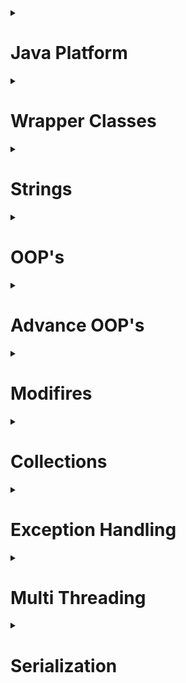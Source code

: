 <details><summary>
	
# Java Platform 
</summary>
<details><summary>
	
## Why is Java so Popular?
</summary>
Java is one of the most popular languages because Java has several contributions to its widespread adoption and continued relevance in the software development industry. So Java has some key factors which make it  a popular programming language.

- **Simple:-** Java is easy to learn and its syntax is quite simple, clean, and easy to understand. Apart from this automatic memory management also play a role in the same
- **Object-Oriented**:- Java is ***object-oriented***, it supports all the OOPS characteristics. This makes Java applications easy to develop and maintain, compared to structured programming languages.
- **Platform Independent:-** Java source code is compiled and converted into bytecode. this bytecode can run on multiple platforms i.e. Write Once and Run Anywhere(WORA), we can compile the java code in one Operating System and execute it on another Operating System. The WORA makes java an Architecture Neutral language. Java also standardized all data types that also contributed to making java a platform-independent language.
</details>
  
<details><summary>
	
## What is Platform Independence?
</summary>
Platform independence, also known as "write once, run anywhere," refers to the ability of a programming language or framework to run on different platforms without requiring extensive modifications. In the context of Java, platform independence is one of the its key features.

Java is one of the most popular platform independent languages. Once we compile a java program and build a jar, we can run the jar (compiledjava program) in any Operating System - where a JVM is installed.Java achieves Platform Independence in a beautiful way. On compiling a java file the output is a class file- which contains an internal java representation called bytecode. 

JVM converts bytecode to executable instructions. The executable instructions are different in different operating systems. So, there aredifferent JVM's for different operating systems. A JVM for windows is different from a JVM for mac.However, both the JVM's understand the bytecode and convert it to the executable code for therespective operating system.
</details>
  
<details><summary>
	
## What is ByteCode?
</summary>
Bytecode is a low-level representation of code that is executed by a virtual machine (VM) rather than directly by the hardware. It serves as an intermediate step between source code and machine code, enabling platform independence and facilitating efficient execution.

If i talk about Java, when you write a Java program, it is first compiled into bytecode. And the Java compiler (javac) translates the human-readable Java source code into a compact and platform-neutral binary format which is called by bytecode. This bytecode is stored in .class files.

Bytecode is designed to be easily interpreted and executed by the Java Virtual Machine (JVM), which is specific to each platform or operating system. Instead of directly executing machine-specific instructions, the JVM reads the bytecode instructions one by one and dynamically translates them into machine code that can be executed by the underlying hardware.
</details>
  
<details><summary>
	
## Compare JDK vs JVM VS JRE.
</summary>
JDK (Java Development Kit), JVM (Java Virtual Machine), and JRE (Java Runtime Environment) are key components of the Java platform. Each serves a specific purpose in the Java development and execution process. Here's a comparison of these three components:
	
![Diagram](img/java_enviroment.png)
	
### JDK (Java Development Kit):
The JDK is a software development kit that includes the necessary tools and libraries for Java development.
It contains the Java compiler (javac) that translates Java source code into bytecode, which can be executed by the JVM.
The JDK also includes other tools, such as the Java debugger (jdb), documentation generator (javadoc), and various utilities for packaging and deploying Java applications.
Developers use the JDK to write, compile, and package Java applications. It provides all the necessary components to develop and build Java software.

### JVM (Java Virtual Machine):
The JVM is an integral part of the Java platform. It is an abstract machine that executes Java bytecode.
The JVM interprets the bytecode instructions and translates them into machine code that can be understood and executed by the underlying hardware.
It provides several services essential for Java execution, including memory management, garbage collection, security, and exception handling.
The JVM is platform-dependent, meaning that there are different implementations of the JVM for different operating systems and hardware architectures.
It ensures platform independence by providing a standardized runtime environment, allowing Java programs to run consistently across different platforms without requiring recompilation.

### JRE (Java Runtime Environment):
The JRE is a subset of the JDK. It includes the necessary components to run Java applications but does not contain the development tools like the compiler and debugger.
The JRE consists of the JVM, Java class libraries, and other runtime dependencies required for executing Java applications.
It provides the runtime environment for running Java applications on end-user machines or servers.
Users who only need to run Java applications, rather than developing them, can install the JRE. It allows them to execute Java programs without the need for the full JDK.
</details>
  
<details><summary>
	
## What is the role of class loader in java ?
</summary>
Java ClassLoader is an abstract class. It belongs to a java.lang package. It loads classes from different resources. Java ClassLoader is used to load the classes at run time. In other words, JVM performs the linking process at runtime. Classes are loaded into the JVM according to need. If a loaded class depends on another class, that class is loaded as well. When we request to load a class, it delegates the class to its parent. In this way, uniqueness is maintained in the runtime environment. It is essential to execute a Java program.
</details>
</details>
<details><summary>
	
# Wrapper Classes 
</summary>
  
<details><summary>
	
## What are wrapper classes?
</summary>
Wrapper classes in Java are a set of classes that encapsulate primitive data types (such as int, float, char, etc.) and provide object-oriented representations for them. They allow primitive types to be used as objects in Java programs by wrapping them within instances of the corresponding wrapper classes.
Here are the wrapper classes for each primitive type:

Boolean: Represents the boolean type.
Byte: Represents the byte type.
Short: Represents the short type.
Integer: Represents the int type.
Long: Represents the long type.
Float: Represents the float type.
Double: Represents the double type.
Character: Represents the char type.
</details>
  
<details><summary>
	
## Why do we need Wrapper Classes in Java?
</summary>
The Java programming language treats primitive types and objects differently. Primitive types are not considered objects and do not have the capabilities of objects, such as methods and additional functionalities. However, there are situations where we may need to treat primitive types as objects, such as when working with collections, generics, or when using methods that require objects as arguments.
Wrapper classes bridge this gap by providing a way to wrap primitive types and use them as objects. 
</details>
  
<details><summary>
	
## What are the different ways of creating Wrapper Class Instances?
</summary>
In Java, there are several ways to create instances of wrapper classes, which allow you to wrap primitive values within objects. Here are the different ways of creating wrapper class instances:

### Using Constructors
Each wrapper class provides constructors that accept the corresponding primitive type or a string representation of the value.
	
	Integer myInteger = new Integer(10);       // Using int value
	Double myDouble = new Double(3.14);        // Using double value
	Character myChar = new Character('A');     // Using char value
	Boolean myBoolean = new Boolean(true);     // Using boolean value

Some wrapper classes also provide constructors that take a string as an argument to parse and initialize the value:

	Integer myInteger = new Integer("100");     // Using string value
	Double myDouble = new Double("3.14");       // Using string value

### Using Static valueOf() Methods
Each wrapper class provides a static valueOf() method that creates an instance of the wrapper class from the specified value. These methods often offer better performance compared to using constructors. 
	
	Integer myInteger = Integer.valueOf(10);         // Using int value
	Double myDouble = Double.valueOf(3.14);          // Using double value
	Character myChar = Character.valueOf('A');       // Using char value
	Boolean myBoolean = Boolean.valueOf(true);       // Using boolean value

The valueOf() methods also accept a string representation of the value:

	Integer myInteger = Integer.valueOf("100");      // Using string value
	Double myDouble = Double.valueOf("3.14");        // Using string value

### Using Autoboxing
Java provides autoboxing, which automatically converts primitive values to their corresponding wrapper class instances and vice versa. This simplifies the process of creating wrapper class instances.

	Integer myInteger = 10;        // Autoboxing int to Integer
	Double myDouble = 3.14;        // Autoboxing double to Double
	Character myChar = 'A';        // Autoboxing char to Character
	Boolean myBoolean = true;      // Autoboxing boolean to Boolean

Autoboxing allows you to assign primitive values directly to wrapper class variables, and the conversion is handled implicitly by the compiler.

### Using Static Constants
Some wrapper classes provide static constants for commonly used values, such as Integer.MAX_VALUE, Double.NaN, or Character.MAX_VALUE. These constants can be directly used to create wrapper class instances.

	Integer myInteger = Integer.MAX_VALUE;
	Double myDouble = Double.NaN;
	Character myChar = Character.MAX_VALUE;

This method is primarily useful when you need to use specific predefined values.

It's important to note that wrapper classes are immutable, meaning their values cannot be changed once created. If you need to perform arithmetic or other operations on the wrapped values, you'll need to create new wrapper instances with the updated values.

In general, using constructors or the valueOf() method are the most common ways to create wrapper class instances, while autoboxing provides a convenient shorthand syntax. The choice depends on your specific requirements and coding style.
</details>
  
<details><summary>
	
## What is Auto Boxing?
</summary>
### Autoboxing
The automatic conversion of primitive types to the object of their corresponding wrapper classes is known as autoboxing. For example – conversion of int to Integer, long to Long, double to Double, etc. 

	int num = 10;
	Integer myInteger = num;  // Autoboxing int to Integer

### Unboxing
It is just the reverse process of autoboxing. Automatically converting an object of a wrapper class to its corresponding primitive type is known as unboxing. For example – conversion of Integer to int, Long to long, Double to double, etc. 
	
	Integer myInteger = 20;
	int num = myInteger;  // Unboxing Integer to int
</details>
  
<details><summary>
	
## What are the advantages of Auto Boxing?
</summary>
Auto Boxing helps in saving memory by reusing already created Wrapper objects. 
Auto Boxing uses the static valueOf methods. However wrapper classes created 
using new are not reused.

Two wrapper objects created using new are not same object.
	
	Integer nineA = new Integer(9);
	Integer nineB = new Integer(9);
	System.out.println(nineA == nineB);//false
	System.out.println(nineA.equals(nineB));//true

Two wrapper objects created using boxing are same object.
		
	Integer nineC = 9;
	Integer nineD = 9;
	System.out.println(nineC == nineD);//true
	System.out.println(nineC.equals(nineD));//true
</details>
  
<details><summary>
	
## What is Casting?
</summary>
Casting is a method or process that converts a data type into another data type in both ways manually and automatically. The automatic conversion is done by the compiler and manual conversion performed by the programmer.
Convert a value from one data type to another data type is known as type casting.

Types of Type Casting
There are two types of type casting:

Widening Type Casting (Implicit Casting)
Narrowing Type Casting (Explicit Casting)
</details>
  
<details><summary>
	
## What is Implicit Casting?
</summary>
Converting a lower data type into a higher one is called widening type casting. It is also known as implicit conversion or down casting. It is done by compiler or automatically. It is safe because there is no chance to lose data.
Both data types must be compatible with each other.
The target type must be larger than the source type.

byte -> short -> char -> int -> long -> float -> double  
	
	int value = 100;
	long number = value; //Implicit Casting
	float f = 100; //Implicit Casting
</details>
  
<details><summary>
	
## What is Explicit Casting?
</summary>
Converting a higher data type into a lower one is called narrowing type casting. It is also known as explicit conversion or up casting. It is done manually by the programmer. If we do not perform casting then the compiler reports a compile-time error.

double -> float -> long -> int -> char -> short -> byte  
Storing larger values into smaller variable types;
	
	long number1 = 25678;
	int number2 = (int)number1;//Explicit Casting
	//int x = 35.35;//COMPILER ERROR
	int x = (int)35.35;//Explicit Casting

Explicit casting would cause truncation of value if the value stored is greater 
than the size of the variable.
	
	int bigValue = 280;
	byte small = (byte) bigValue;
	System.out.println(small);//output 24. Only 8 bits remain.
</details>
</details>
<details><summary>
	
# Strings
</summary>
  
<details><summary>
	
## Are all String’s immutable?
</summary>
A String is an unavoidable type of variable while writing any application program. String references are used to store various attributes like username, password, etc. In Java, String objects are immutable. Immutable simply means unmodifiable or unchangeable.

Once String object is created its data or state can't be changed but a new String object is created.
As Java uses the concept of String literal. Suppose there are 5 reference variables, all refer to one object "Sachin". If one reference variable changes the value of the object, it will be affected by all the reference variables. That is why String objects are immutable in Java.
</details>
	
<details><summary>
	
## Where are string values stored in memory?
</summary>
String is a class and strings in java treated as an object, hence the object of String class will be stored in Heap area. But depends on how we are create them. So we have two method for creating String value.

Approach 1
In the below example we are directly referencing a String literal.
	
	String str1 = "value";
This value will be stored in a "String constant pool" – which is inside the 
Heap memory. If compiler finds a String literal, JVM checks the if String constant pool if exists in the pool. it is reused.

Approach 2
However, if new operator is used to create string object, the new object is created on the heap. There will not be any case to reuse of values.

	//String Object - created on the heap
	String str2 = new String("value");
</details>
  
<details><summary>
	
## Why should you be careful about String Concatenation(+) operator in Loops?
</summary>
Using the string concatenation operator (+) inside loops can be inefficient and lead to performance issues. It is important to be careful when concatenating strings within loops because of the following reasons:

### String immutability
In Java, String objects are immutable, meaning their values cannot be changed once they are created. When you use the + operator to concatenate strings, a new String object is created for each concatenation operation. This can lead to unnecessary memory allocation and object creation inside the loop.

### String memory overhead
Each time a new String object is created through concatenation, the previous String objects are discarded, resulting in additional memory usage. In a loop with a large number of iterations, this can cause unnecessary memory overhead and impact performance.

### Time complexity
The time complexity of string concatenation using the + operator inside a loop is quadratic, meaning it grows exponentially with the number of iterations. For each concatenation operation, the entire concatenated string is copied into a new object, resulting in increasing time complexity. This can lead to significant performance degradation for large loops.

	String s3 = "Value1";
	String s2 = "Value2";

	for (int i = 0; i < 100000; ++i) {
		s3 = s3 + s2;
	}
How many objects are created in memory? More than 100000 Strings are created. 
This will have a huge performance impact.
</details>
  
<details><summary>
	
## How do you solve above problem?
</summary>
To solve the performance problem associated with string concatenation using the + operator inside loops, we can use the StringBuilder class. StringBuilder provides a mutable buffer for efficiently constructing strings by appending individual values. 
	
	StringBuffer s3 = new StringBuffer("Value1");
	String s2 = "Value2";

	for (int i = 0; i < 100000; ++i) {
		s3.append(s2);
	}
</details>
  
<details><summary>
	
## What are differences between String and StringBuffer?
</summary>
String objects are immutable, while StringBuffer objects are mutable.
String concatenation involves creating new String objects, while StringBuffer allows in-place modifications.
String is not thread-safe, while StringBuffer is synchronized and thread-safe.
StringBuffer is more memory-efficient for frequent modifications, while String objects may result in additional memory usage.
Use String when immutability is desired, and StringBuffer when frequent modifications are needed.
</details>
  
<details><summary>
	
## What are differences between StringBuilder and StringBuffer?
</summary>
StringBuilder is not thread-safe, while StringBuffer is thread-safe.
StringBuilder provides better performance due to the absence of synchronization.
Use StringBuilder in single-threaded scenarios or when manual synchronization is applied.
Use StringBuffer in multi-threaded scenarios where thread safety is required.
</details>
  
<details><summary>
	
## Can you give examples of different utility methods in String class?
</summary>
Certainly! The String class in Java provides a wide range of utility methods to perform various operations on strings. Here are some examples of commonly used utility methods in the String class:

	1. Length:
	int length(): Returns the length of the string.

	2.Concatenation:
	String concat(String str): Concatenates the specified string to the end of the current string.
	static String join(CharSequence delimiter, CharSequence... elements): Joins multiple strings using the specified delimiter.

	3. Substring:
	String substring(int beginIndex); //Returns a new string that is a substring of the current string, starting from the specified index.
	String substring(int beginIndex, int endIndex); //Returns a new string that is a substring of the current string, starting from the specified begin index and ending at the specified end index (exclusive).

	4. Case conversion:
	String toLowerCase(): //Converts the string to lowercase.
	String toUpperCase(): //Converts the string to uppercase.

	5. Character extraction:
	char charAt(int index): //Returns the character at the specified index in the string.
	int codePointAt(int index): //Returns the Unicode code point value of the character at the specified index.

	6. Comparison:
	boolean equals(Object obj): //Checks if the current string is equal to the specified object.
	boolean equalsIgnoreCase(String anotherString): //Checks if the current string is equal to the specified string, ignoring case.
</details>
 </details>
<details><summary>
	
# OOP's
</summary>
	
<details><summary>

## What is a Class?
</summary>
In object-oriented programming, a class is a blueprint or template that defines the structure and behavior of objects. It serves as a blueprint for creating instances, also known as objects, which are individual occurrences based on the class.

A class encapsulates data, known as attributes or fields, and defines the operations, known as methods or functions, that can be performed on that data. It provides a way to organize related data and behavior into a cohesive unit.
</details>
  
<details><summary>

## What is an Object?
</summary>
In object-oriented programming, an object is an instance of a class. It represents a specific occurrence or entity based on the structure and behavior defined by its class. An object combines data, known as attributes or properties, with the methods or functions that operate on that data.
</details>
  
<details><summary>

## What is state of an Object?
</summary>
The state of an object refers to the set of values stored in its attributes or instance variables at a given point in time. It represents the current snapshot of the object's data. The state of an object can change over time as its attributes are modified.
</details>
  
<details><summary>

## What is behavior of an Object?
</summary>
The behavior of an object refers to the actions or operations that an object can perform. It represents the functionality or capabilities associated with an object based on its class definition. The behavior is defined by the methods or functions defined within the class.
</details>
  
<details><summary>

## What is the super class of every class in Java?
</summary>
In Java, the superclass of every class is the Object class. The Object class is at the top of the class hierarchy and serves as the root class for all other classes in Java.

The Object class is defined in the java.lang package and provides a set of common methods and behaviors that are inherited by all classes. These methods include toString(), equals(), hashCode(), getClass(), and more.

Since every class in Java implicitly or explicitly extends the Object class, all objects in Java inherit the methods and behavior defined in Object. This allows for certain fundamental operations and provides a common interface for all objects in Java.

It's important to note that even if a class doesn't explicitly extend any other class, it still inherits from Object by default. This inheritance relationship establishes a foundation for the object-oriented features and functionality in Java.
	
	Let’s look at a simple example:

	String str = "Testing";
	System.out.println(str.toString());
	System.out.println(str.hashCode());
	System.out.println(str.clone());

	if(str instanceof Object){
		System.out.println("I extend Object");//Will be printed
	}

In the above example, toString, hashCode and clone methods for String class are 
inherited from Object class and overridden.
</details>
  
<details><summary>

## Explain about toString method ?
</summary>
The toString() method is a method defined in the Object class in Java. It is inherited by all classes in Java, as every class is a subclass of Object. The toString() method is used to obtain a string representation of an object.

By default, the toString() method in the Object class returns a string that consists of the class name, followed by an "at" symbol (@), and the hash code of the object in hexadecimal format. For example, ClassName@6e1408c6.

However, it is common practice to override the toString() method in custom classes to provide a more meaningful and human-readable representation of the object's state. By overriding the toString() method, you can define the format and content of the string representation according to your requirements.
	
	class Animal {
		public Animal(String name, String type) {
			this.name = name;
			this.type = type;
		}
		String name;
		String type;
		public String toString() {
			return "Animal [name=" + name + ", type=" + type + "]";
		}
	}
	Run this piece of code:
	Animal animal = new Animal("Tommy","Dog");
	System.out.println(animal);//Animal [name=Tommy, type=Dog]
</details>
  
<details><summary>

## What is the super class of every class in Java?
</summary>
In Java, the superclass of every class is the Object class. The Object class is at the top of the class hierarchy and serves as the root class for all other classes in Java.

The Object class is defined in the java.lang package and provides a set of common methods 
</details>
  
<details><summary>

## What is the use of equals method in Java ?
</summary>
The equals() method in Java is used to compare the equality of two objects. It is defined in the Object class and can be overridden by subclasses to provide custom comparison logic.

The primary purpose of the equals() method is to determine if two objects have the same logical equivalence, rather than just checking if they are the same object in terms of memory reference (which is done by using the == operator). By default, the equals() method in the Object class performs the same reference comparison as the == operator, but it can be overridden to provide a more meaningful comparison based on the content or attributes of the objects.

	class Client {
		private int id;
		public Client(int id) {
				this.id = id;
		}
		@Override
		public boolean equals(Object obj) {
			Client other = (Client) obj;
			if (id != other.id)
				return false;
			return true;
		}
	}

Consider running the code below:
	
	Client client1 = new Client(25);
	Client client2 = new Client(25);
	Client client3 = client1;

	//both id's are 25
	System.out.println(client1.equals(client2));//true

	//both id's are 25
	System.out.println(client1.equals(client3));//true

Above code compares the values (id's) of the objects.
</details>
  
<details><summary>

## What are the important things to consider when implementing equals method?
</summary>
When implementing the equals() method in Java, there are several important considerations to keep in mind to ensure correctness and consistency. Here are the key points to consider:

1. Reflexivity: Object should be equal to itself.
2. Symmetry: If a.equals(b) is true, then b.equals(a) should also be true.
3. Transitivity: If a.equals(b) and b.equals(c) are true, then a.equals(c) should also be true.
4. Consistency: Multiple invocations of equals() should return the same result if object state hasn't changed.
5. Handling null: equals() should handle null references properly and return false.
6. Type checking: Properly check and handle different object types to avoid ClassCastException.
7. Override hashCode(): If equals() is overridden, hashCode() should be overridden to maintain consistency.
8. Comparable attributes: If implementing Comparable, attributes used in equals() should match those used in compareTo().
Considering these points ensures correct and reliable behavior when comparing objects for equality.
</details>
  
<details><summary>

## What is the hashCode method used for in Java?
</summary>
The hashCode() method in Java is used to generate a unique integer value, known as the hash code, for an object. It is defined in the Object class and can be overridden by subclasses to provide a custom hash code implementation.

The primary purpose of the hashCode() method is to support efficient storage and retrieval of objects in hash-based data structures such as HashMap, HashSet, and Hashtable. These data structures use hash codes to determine the storage location (bucket) for objects, which allows for fast retrieval and efficient search operations.

	@Override
	public int hashCode() {
		final int prime = 31;
		int result = 1;
		result = prime * result + id;
		return result;
	}
</details>
  
<details><summary>

## Explain inheritance with Examples?
</summary>
Inheritance in Java is a mechanism in which one object acquires all the properties and behaviors of a parent object. It is an important part of OOPs (Object Oriented programming system).

The idea behind inheritance in Java is that you can create new classes that are built upon existing classes. When you inherit from an existing class, you can reuse methods and fields of the parent class. Moreover, you can add new methods and fields in your current class also.

Inheritance represents the IS-A relationship which is also known as a parent-child relationship.

	public class Actor {
		public void act(){
			System.out.println("Act");
		};
	}

We can extend this class by using the keyword extends. Hero class extends Actor.

	//IS-A relationship. Hero is-a Actor
	public class Hero extends Actor {
		public void fight(){
			System.out.println("fight");
		};
	}

We can now create an instance of Hero class. Since Hero extends Animal, the 
methods defined in Animal are also available through an instance of Hero class. 
In the example below, we invoke the act method on hero object.

	Hero hero = new Hero();
	//act method inherited from Actor
	hero.act();//Act
	hero.fight();//fight

Let’s look at another class extending Actor class - Comedian.

	//IS-A relationship. Comedian is-a Actor
	public class Comedian extends Actor {
		public void performComedy(){
			System.out.println("Comedy");
		};
	}

We can now reuse Actor methods from an instance of Comedian class as well.

	Comedian comedian = new Comedian();
	//act method inherited from Actor
	comedian.act();//Act
	comedian.performComedy();//Comedy
</details>
  
<details><summary>

## What is Method Overloading?
</summary>
If a class has multiple methods having same name but different in parameters, it is known as Method Overloading.

If we have to perform only one operation, having same name of the methods increases the readability of the program.

Suppose you have to perform addition of the given numbers but there can be any number of arguments, if you write the method such as a(int,int) for two parameters, and b(int,int,int) for three parameters then it may be difficult for you as well as other programmers to understand the behavior of the method because its name differs.

So, we perform method overloading to figure out the program quickly.

Example 1
doIt method is overloaded in the below example:

	class Foo{
		public void doIt(int number){

		}
		public void doIt(String string){

		}
	}

Example 2
Overloading can also be done from a sub class.

	class Bar extends Foo{
		public void doIt(float number){

		}
	}
</details>
  
<details><summary>

## What is Method Overriding?
</summary>
If subclass (child class) has the same method as declared in the parent class, it is known as method overriding in Java.

In other words, If a subclass provides the specific implementation of the method that has been declared by one of its parent class, it is known as method overriding.

Usage of Java Method Overriding
1. Method overriding is used to provide the specific implementation of a method which is already provided by its superclass.
2. Method overriding is used for runtime polymorphism
Rules for Java Method Overriding
1. The method must have the same name as in the parent class
2. The method must have the same parameter as in the parent class.
3. There must be an IS-A relationship (inheritance).

Let’s define an Animal class with a method shout.

	public class Animal {
		public String bark() {
			return "Don't Know!";
		}
	}

Let’s create a sub class of Animal – Cat - overriding the existing shout method 
in Animal.

	class Cat extends Animal {
		public String bark() {
			return "Meow Meow";
		}
	}

bark method in Cat class is overriding the bark method in Animal class.
</details>
  
<details><summary>

## Can super class reference variable can hold an object of sub class?
</summary>
Yes, the super class reference variable can hold the sub class object actually, it is widening in case of objects (Conversion of lower datatype to a higher datatype).

But, using this reference you can access the members of super class only, if you try to access the sub class members a compile time error will be generated.

	class Vehicle {
	    public void drive() {
		System.out.println("Driving a vehicle.");
	    }
	}

	class Car extends Vehicle {
	    public void drive() {
		System.out.println("Driving a car.");
	    }

	    public void accelerate() {
		System.out.println("Accelerating the car.");
	    }
	}

        Vehicle vehicle1 = new Vehicle();
        Vehicle vehicle2 = new Car();
        Car car = new Car();

        vehicle1.drive();  // Output: Driving a vehicle.
        vehicle2.drive();  // Output: Driving a car.
        car.drive();       // Output: Driving a car.

        // vehicle2.accelerate();  // Error: The reference type is Vehicle which doesn't have the accelerate() method.
        ((Car) vehicle2).accelerate();  // Casting vehicle2 to Car type to access the accelerate() method.
        car.accelerate();               // Output: Accelerating the car.
</details>
  
<details><summary>

## Is Multiple Inheritance allowed in Java?
</summary>
No, multiple inheritance is not allowed for classes in Java. Java supports single inheritance, where a class can inherit from only one superclass. However, multiple inheritance is supported through interfaces, allowing a class to implement multiple interfaces and inherit their abstract method contracts.

	class Dog extends Animal, Pet { //COMPILER ERROR
	}

	However, we can create an Inheritance Chain
	class Pet extends Animal {
	}

	class Dog extends Pet {
	}

</details>
  
<details><summary>

## What is an Interface?
</summary>
An interface in Java is a blueprint of a class. It has static constants and abstract methods.

The interface in Java is a mechanism to achieve abstraction. There can be only abstract methods in the Java interface, not method body. It is used to achieve abstraction and multiple inheritance in Java.

In other words, you can say that interfaces can have abstract methods and variables. It cannot have a method body.

Java Interface also represents the IS-A relationship.
</details>
  
<details><summary>

## How do you define an Interface?
</summary>
An interface is declared by using the interface keyword. It provides total abstraction; means all the methods in an interface are declared with the empty body, and all the fields are public, static and final by default. A class that implements an interface must implement all the methods declared in the interface.

	interface InterfaceName {
	    // Constant declarations (optional)
	    // Method signatures (abstract methods)
	    // Default methods (optional)
	    // Static methods (optional)
	}
</details>
  
<details><summary>

## How do you implement an interface?
</summary>
To implement an interface in Java:

1. Create a class that will implement the interface.
2. Use the implements keyword followed by the name of the interface(s) you want to implement.
3. Implement all the methods declared in the interface by providing their implementations in the class.
4. Use the @Override annotation to indicate that the methods are overriding the ones in the interface.
5. Instantiate the class and use its implemented methods.


		interface Printable {
			void print();
		}

		class Printer implements Printable {
		    @Override
		    public void print() {
			System.out.println("Printing document...");
		    }
		}

        Printer printer = new Printer();
        printer.print();  // Output: Printing document...
</details>
  
<details><summary>
	
## Can you explain a few tricky things about interfaces?
</summary>
Variables in an interface are always public, static, final. Variables in an 
interface cannot be declared private.

	interface ExampleInterface1 {
		//By default - public static final. No other modifier allowed
		//value1,value2,value3,value4 all are - public static final
		int value1 = 10;
		public int value2 = 15;
		public static int value3 = 20;
		public static final int value4 = 25;
		//private int value5 = 10;//COMPILER ERROR
	}

Interface methods are by default public and abstract. Before Java 8, A concrete 
method (fully defined method) cannot be created in an interface. Consider the 
example below:

	interface ExampleInterface1 {
		//By default - public abstract. No other modifier allowed
		void method1();//method1 is public and abstract
		//private void method6();//COMPILER ERROR!

		//This method, uncommented, would have given COMPILER ERROR!

		//in Java 7. Allowed from Java 8.
		default void method5() {
				System.out .println("Method5");
		}
	}
</details>
  
<details><summary>
	
## Can you extend an interface?
</summary>
No, we cannot directly extend an interface with another interface in Java using the extends keyword. Interfaces do not support inheritance through the extends keyword. Instead, interfaces can only be implemented by classes or extended indirectly through other interfaces. This means that a class can implement multiple interfaces, effectively inheriting and providing behavior from each interface.

</details>
  
<details><summary>
	
## Can a class extend multiple interfaces?
</summary>
Yes, in Java, a class can implement multiple interfaces. This allows the class to inherit and provide behavior from multiple sources. To implement multiple interfaces, the class declaration uses the implements keyword followed by the names of the interfaces, separated by commas.

	interface ExampleInterface2 {
		void method2();
	}

	class SampleImpl implements ExampleInterface1,ExampleInterface2{
		/* A class should implement all the methods in an interface.
		If either of method1 or method2 is commented, it would
		result in compilation error.
		*/
		public void method2() {
				System.out.println("Sample Implementation for Method2");
		}
		public void method1() {
				System.out.println("Sample Implementation for Method1");
		}
	}

</details>
  
<details><summary>
	
## What is an Abstract Class?
</summary>
An abstract class in Java is a class that cannot be directly instantiated and serves as a blueprint for other classes. It is declared using the abstract keyword and may contain both abstract and non-abstract methods. Abstract methods are declared without an implementation and must be overridden by subclasses. Abstract classes are meant to be extended by other classes using the extends keyword. They can have constructors and provide common behavior for subclasses. The purpose of an abstract class is to define common characteristics and behaviors that subclasses can inherit and implement.

	abstract class Bike{  
		abstract void run();  
	}  
	
	class Honda4 extends Bike{  
		void run(){
			System.out.println("running safely");
		}  
		public static void main(String args[]){  
			 Bike obj = new Honda4();  
			 obj.run();  
		}  
	}  
</details>
  
<details><summary>
	
## When do you use an Abstract Class?
</summary>
An abstract class in Java is used when you want to define a common template or blueprint for a group of related classes. It is typically used in the following situations:

To provide a common set of methods or behavior that multiple subclasses can inherit.
When you have certain methods that need to be implemented by subclasses but have no meaningful implementation in the abstract class itself (abstract methods).
To establish a contract or interface that subclasses must adhere to.
When you want to provide default implementations for some methods while allowing subclasses to override them if needed.
When you want to create a base class that cannot be instantiated on its own but can be extended by subclasses.
The main purpose of an abstract class is to provide a structure and guidelines for subclasses, ensuring consistency and allowing for polymorphic behavior. It promotes code reuse, maintainability, and extensibility in object-oriented programming.

</details>
  
<details><summary>
	
## How do you define an abstract method?
</summary>
A method declared using the abstract keyword within an abstract class and does not have a definition (implementation) is called an abstract method.

When we need just the method declaration in a super class, it can be achieved by declaring the methods as abstracts.

Abstract method is also called subclass responsibility as it doesn't have the implementation in the super class. Therefore a subclass must override it to provide the method definition.

	abstract class Animal {
	    abstract void makeSound(); // Abstract method declaration
	}

	class Dog extends Animal {
	    @Override
	    void makeSound() {
		System.out.println("Bark!"); // Implementation of the abstract method
	    }
	}
</details>
  
<details><summary>
	
## Compare Abstract Class vs Interface?
</summary>

Abstract class	Interface
1) Abstract class can have abstract and non-abstract methods.	Interface can have only abstract methods. Since Java 8, it can have default and static methods also.
2) Abstract class doesn't support multiple inheritance.	Interface supports multiple inheritance.
3) Abstract class can have final, non-final, static and non-static variables.	Interface has only static and final variables.
4) Abstract class can provide the implementation of interface.	Interface can't provide the implementation of abstract class.
5) The abstract keyword is used to declare abstract class.	The interface keyword is used to declare interface.
6) An abstract class can extend another Java class and implement multiple Java interfaces.	An interface can extend another Java interface only.
7) An abstract class can be extended using keyword "extends".	An interface can be implemented using keyword "implements".
8) A Java abstract class can have class members like private, protected, etc.	Members of a Java interface are public by default.

	Example:
	
		public abstract class Shape{
			public abstract void draw();
		}
	Example:
	
		public interface Drawable{
			void draw();
		}
</details>
  
<details><summary>
	
## What is a Constructor?
</summary>
In Java, a constructor is a block of codes similar to the method. It is called when an instance of the class is created. At the time of calling constructor, memory for the object is allocated in the memory.

It is a special type of method which is used to initialize the object.

Every time an object is created using the new() keyword, at least one constructor is called.

It calls a default constructor if there is no constructor available in the class. In such case, Java compiler provides a default constructor by default.

There are two types of constructors in Java: no-arg constructor, and parameterized constructor.

Note: It is called constructor because it constructs the values at the time of object creation. It is not necessary to write a constructor for a class. It is because java compiler creates a default constructor if your class doesn't have any.

	class Animal {
		String name;
		// This is called a one argument constructor.
		public Animal(String name) {
			this.name = name;
		}
		public static void main(String[] args) {
		// Since we provided a constructor, compiler does not
		// provide a default constructor.
		// Animal animal = new Animal();//COMPILER ERROR!
		// The only way we can create Animal1 object is by using
			Animal animal = new Animal("Tommy");
		}
	}
</details>
  
<details><summary>
	
## What is a Default Constructor?
</summary>	
Default Constructor is the constructor that is provided by the compiler. It has no arguments. In the
example below, there are no Constructors defined in the Animal class. Compiler provides us with a
default constructor, which helps us create an instance of animal class.

	public class Animal {
		String name;
		public static void main(String[] args) {
		// Compiler provides this class with a default no-argument constructor.
		// This allows us to create an instance of Animal class.
		Animal animal = new Animal();
		}
	}
</details>
  
<details><summary>
	
## Will this code compile?
</summary>	
	class Animal {
		String name;
		public Animal() {
			this.name = "Default Name";
		}
	// This is called a one argument constructor.
		public Animal(String name) {
			this.name = name;
		}
		public static void main(String[] args) {
			Animal animal = new Animal();
		}
	}
Answer is no. Since we provided a constructor, compiler does not provide a default constructor
</details>
  
<details><summary>
	
## How do you call a Super Class Constructor from a Constructor?
</summary>	
A constructor can call the constructor of a super class using the super() method call. Only constraint is
that it should be the first statement i
Both example constructors below can replaces the no argument "public Animal() " constructor in Example


	public Animal() {
		super();
		this.name = "Default Name";
	}
</details>
  
<details><summary>
	
## Will this code Compile?
</summary>
	public Animal() {
		this.name = "Default Name";
		super();
	}
Answer is NO. super should be always called on the first line of the constructor.

## What is the use of this()?
There can be a lot of usage of Java this keyword. In Java, this is a reference variable that refers to the current object.

Another constructor in the same class can be invoked from a constructor, using this({parameters})
method call.

	public Animal() {
		this("Default Name");
	}
	public Animal(String name) {
		this.name = name;
	}
</details>
  
<details><summary>
	
## Can a constructor be called directly from a method?
</summary>
No, you cannot call a constructor from a method. The only place from which you can invoke constructors using “this()” or, “super()” is the first line of another constructor. If you try to invoke constructors explicitly elsewhere, a compile time error will be generated.

	class Animal {
		String name;
			public Animal() {
		}
		public method() {
			Animal();// Compiler error
		}
	}

</details>
  
<details><summary>

## Is a super class constructor called even when there is no explicit call from a sub class constructor?
</summary>
If a super class constructor is not explicitly called from a sub class constructor, super class (no argument)
constructor is automatically invoked (as first line) from a sub class constructor.
Consider the example below:

	class Animal {
		public Animal() {
			System.out.println("Animal Constructor");
		}
	}
	
	class Dog extends Animal {
		public Dog() {
			System.out.println("Dog Constructor");
		}
	}
	
	class Labrador extends Dog {
		public Labrador() {
			System.out.println("Labrador Constructor");
		}
	}
	
	public class ConstructorExamples {
		public static void main(String[] args) {
			Labrador labrador = new Labrador();
		}
	}
	Program Output
	Animal Constructor
	Dog Constructor
	Labrador Constructor

</details>
	</details>
	
<details><summary>
	
# Advance OOP's
</summary>
  
<details><summary>
	
## What is Polymorphism?
</summary>
Polymorphism in Java is the ability of an object to take on many forms. It allows a reference variable of a superclass to represent objects of its subclasses. In other words, it enables objects of different classes to be treated as objects of a common superclass during runtime.

There are two types of polymorphism in Java:

### Compile-time Polymorphism (Method Overloading):

Method overloading allows multiple methods in the same class with the same name but different parameter lists.
The appropriate method is chosen at compile time based on the arguments passed to the method.
###Runtime Polymorphism (Method Overriding):

Method overriding occurs when a subclass provides its own implementation of a method that is already defined in its superclass.
The method to be executed is determined at runtime based on the actual object being referred to by the reference variable.
Polymorphism is achieved through inheritance, where subclasses inherit the properties and behaviors of their superclass. It allows for code reuse, flexibility, and the ability to write generic code that can operate on objects of different types.

    class Animal {
      public void makeSound() {
          System.out.println("Animal makes a sound");
      }
    }

    class Dog extends Animal {
      @Override
      public void makeSound() {
          System.out.println("Dog barks");
      }
    }

    class Cat extends Animal {
        @Override
        public void makeSound() {
            System.out.println("Cat meows");
        }
    }

    public class Main {
        public static void main(String[] args) {
            Animal animal1 = new Dog(); // Dog object assigned to Animal reference
            Animal animal2 = new Cat(); // Cat object assigned to Animal reference

            animal1.makeSound(); // Output: Dog barks
            animal2.makeSound(); // Output: Cat meows
        }
    }
</details>
<details><summary>
	
## What is the use of instanceof Operator in Java?
</summary>
The instanceof operator in Java is used to test if an object is an instance of a particular class or implements a specific interface. It allows you to check the type of an object at runtime.

The instanceof operator has the following syntax:

    object instanceof Class

Here, object is the reference variable whose type is being checked, and Class is the class or interface that is being tested against. The operator returns a boolean value: true if the object is an instance of the specified class or implements the specified interface, and false otherwise.

The instanceof operator is commonly used in scenarios such as:

Type checking: You can use instanceof to determine the actual type of an object before performing certain operations or casting it to a specific type. This helps avoid potential type casting errors at runtime.

Polymorphism and inheritance: instanceof can be used to determine if an object is an instance of a specific subclass or superclass. This allows you to apply different behaviors or logic based on the actual type of the object.

Here's an example that demonstrates the use of the instanceof operator:

    class Animal { }
    class Dog extends Animal { }
    class Cat extends Animal { }

    public class Main {
        public static void main(String[] args) {
            Animal animal1 = new Dog();
            Animal animal2 = new Cat();
            Animal animal3 = new Animal();

            System.out.println(animal1 instanceof Dog);  // Output: true
            System.out.println(animal2 instanceof Cat);  // Output: true
            System.out.println(animal3 instanceof Animal);  // Output: true
            System.out.println(animal1 instanceof Animal);  // Output: true
            System.out.println(animal2 instanceof Dog);  // Output: false
        }
    }

</details>
<details><summary>
	
## What is Coupling?
</summary>
Coupling in Java refers to the degree of dependency or interconnectedness between classes or components within a software system. It measures how closely one class or component relies on or interacts with another.

In general, low coupling is desirable as it promotes better software design, modularity, and maintainability. High coupling, on the other hand, can lead to code that is difficult to understand, modify, and reuse.

- **Tight coupling** - When an object creates the object to be used, then it is a tight coupling situation. As the main object creates the object itself, this object can not be changed from outside world easily marked it as tightly coupled objects.

        
        public class Tester {
            public static void main(String args[]) {
                A a = new A();

                  //a.display() will print A and B
                  //this implementation can not be changed dynamically
                  //being tight coupling
                  a.display();
            }
        }

        class A {
           B b;
           public A() {
              //b is tightly coupled to A
              b = new B();
           }

           public void display() {
              System.out.println("A");
              b.display();
           }
        }

        class B {    
           public B(){}
           public void display() {
              System.out.println("B");
           }
        }


- **Loose coupling** - When an object gets the object to be used from the outside, then it is a loose coupling situation. As the main object is merely using the object, this object can be changed from the outside world easily marked it as loosely coupled objects.

        public class Tester {
           public static void main(String args[]) throws IOException {
              Show b = new B();
              Show c = new C();

              A a = new A(b);          
              //a.display() will print A and B    
              a.display();

              A a1 = new A(c);
              //a.display() will print A and C    
              a1.display();
           }
        }

        interface Show {
           public void display();
        }

        class A {
           Show s;
           public A(Show s) {
              //s is loosely coupled to A
              this.s = s;
           }

           public void display() {
              System.out.println("A");
              s.display();
           }
        }

        class B implements Show {    
           public B(){}
           public void display() {
              System.out.println("B");
           }
        }

        class C implements Show {    
           public C(){}
           public void display() {
              System.out.println("C");
           }
        }

Reducing coupling is typically achieved through good software design practices, such as following the principles of encapsulation, abstraction, and dependency inversion. Using design patterns, interfaces, and dependency injection can also help to decouple components and promote modular and reusable code.

By minimizing coupling, you can improve code maintainability, reusability, testability, and overall software quality. It allows for easier understanding and modification of individual components without affecting the entire system.
</details>
<details><summary>
	
## What is Cohesion?
</summary>
Cohesion in Java is the principle of Object-Oriented programming. Cohesion is closely related to ensuring that the purpose for which a class is getting created in Java is well-focused and single. In other words, the more closely related stuff is grouped in a class, the higher will be the cohesiveness.

**Example Problem** - Example class below is downloading from internet, parsing data and storing data 
to database. Theresponsibilities of this class are not really related. This is 
not cohesive class.

    class DownloadAndStore{
            void downloadFromInternet(){
            }

            void parseData(){
            }

            void storeIntoDatabase(){
            }

            void doEverything(){
                    downloadFromInternet();
                    parseData();
                    storeIntoDatabase();
            }
    }

**Solution** - This is a better way of approaching the problem. Different classes have their 
own responsibilities.

    class InternetDownloader {
            public void downloadFromInternet() {
            }
    }

    class DataParser {
            public void parseData() {
            }
    }

    class DatabaseStorer {
            public void storeIntoDatabase() {
            }
    }

    class DownloadAndStore {
            void doEverything() {
                    new InternetDownloader().downloadFromInternet();
                    new DataParser().parseData();
                    new DatabaseStorer().storeIntoDatabase();
            }
    }
</details>
<details><summary>
	
## What is Encapsulation?
</summary>
Encapsulation in Java is a process of wrapping code and data together into a single unit, for example, a capsule which is mixed of several medicines.

We can create a fully encapsulated class in Java by making all the data members of the class private. Now we can use setter and getter methods to set and get the data in it.

The Java Bean class is the example of a fully encapsulated class.

### Advantage of Encapsulation in Java
- By providing only a setter or getter method, you can make the class read-only or write-only. In other words, you can skip the getter or setter methods.

- It provides you the control over the data. Suppose you want to set the value of id which should be greater than 100 only, you can write the logic inside the setter method. You can write the logic not to store the negative numbers in the setter methods.

- It is a way to achieve data hiding in Java because other class will not be able to access the data through the private data members.

- The encapsulate class is easy to test. So, it is better for unit testing.

- The standard IDE's are providing the facility to generate the getters and setters. So, it is easy and fast to create an encapsulated class in Java.

        Approach 1
        In this approach we create a public variable score. The main method directly 
        accesses the score variable, updates it.

        public class CricketScorer {
                public int score;
        }

        Let’s use the CricketScorer class.
        public static void main(String[] args) {
                CricketScorer scorer = new CricketScorer();
                scorer.score = scorer.score + 4;
        }

        Approach 2
        In this approach, we make score as private and access value through get and set 
        methods. However, the logic of adding 4 to the score is performed in the main 
        method.

        public class CricketScorer {
                private int score;

                public int getScore() {
                        return score;
                }

                public void setScore(int score) {
                        this.score = score;
                }
        }

        Let’s use the CricketScorer class.

        public static void main(String[] args) {
                CricketScorer scorer = new CricketScorer();
                int score = scorer.getScore();
                scorer.setScore(score + 4);
        }


        Approach 3
        In this approach - For better encapsulation, the logic of doing the four 
        operation also is moved to the CricketScorer class.

        public class CricketScorer {
                private int score;
                        public void four() {
                                score += 4;
                        }
        }

        Let’s use the CricketScorer class.
        public static void main(String[] args) {
                CricketScorer scorer = new CricketScorer();
                scorer.four();
        }

**Description** - In terms of encapsulation Approach 3 > Approach 2 > Approach 1. In Approach 3, 
the user of scorer class does not even know that there is a variable called 
score. Implementation of Scorer can change without changing other classes using 
Scorer.
</details>
<details><summary>
	
## What is an Inner Class?
</summary>
Java inner class or nested class is a class that is declared inside the class or interface.

We use inner classes to logically group classes and interfaces in one place to be more readable and maintainable.

Additionally, it can access all the members of the outer class, including private data members and methods.

### Advantage of Java inner classes

- Nested classes represent a particular type of relationship that is it can access all the members (data members and methods) of the outer class, including private.
- Nested classes are used to develop more readable and maintainable code because it logically group classes and interfaces in one place only.
- Code Optimization: It requires less code to write.

        class OuterClass {
            public class InnerClass {
            }
        }
</details>
<details><summary>
	
## What is a Static Inner Class?
</summary>
A static class is a class that is created inside a class, is called a static nested class in Java. It cannot access non-static data members and methods. It can be accessed by outer class name.

It can access static data members of the outer class, including private.
The static nested class cannot access non-static (instance) data members or

Inner Classes are classes which are declared inside other classes. Consider the following example:

    class OuterClass {
         public static class StaticNestedClass {
         }
    }

</details>
<details><summary>
	
## Can you create an inner class inside a method?
</summary>
we can write a class within a method and this will be a local type. Like local variables, the scope of the inner class is restricted within the method.

A method-local inner class can be instantiated only within the method where the inner class is defined. 

    class OuterClass {
		public void exampleMethod() {
			class MethodLocalInnerClass {
				
			};
		}
    }

</details>
<details><summary>
	
## What is an Anonymous Class?
</summary>
Java anonymous inner class is an inner class without a name and for which only a single object is created. An anonymous inner class can be useful when making an instance of an object with certain "extras" such as overloading methods of a class or interface, without having to actually subclass a class.

In simple words, a class that has no name is known as an anonymous inner class in Java. It should be used if you have to override a method of class or interface. Java Anonymous inner class can be created in two ways:

1. Class (may be abstract or concrete).
2. Interface

Below examples shows various ways to create Anonymous classes.

	class Animal {
		void bark() {
			System.out .println("Animal Bark");
		}
	};

	public class AnonymousClass {
		private static String[] reverseSort(String[] array) {
			Comparator<String> reverseComparator = new Comparator<String>() {	
				/* Anonymous Class */
				@Override
				public int compare(String string1, String string2) {
					return string2.compareTo(string1);
				}
			};
		Arrays.sort(array, reverseComparator);
		return array;
	}

	public static void main(String[] args) {
		String[] array = { "Apple", "Cat", "Boy" };
		System.out .println(Arrays.toString(reverseSort(array)));//[Cat, Boy, Apple]
		
		/* Second Anonymous Class - SubClass of Animal*/
		Animal animal = new Animal() {
			oid bark() {
				System.out .println("Subclass bark");
			}
		};
		animal.bark();//Subclass bark
		}
	}

</details>
</details>	
	
<details><summary>
	
# Modifires
</summary>

<details><summary>
	
## What is default class modifier?
</summary>
In Java, the default class modifier, also known as package-private or default access, is a level of access control that is applied when no explicit access modifier is specified for a class, method, or field. It is denoted by the absence of the public, private, or protected keywords.

When a class member (class, method, or field) is declared with the default modifier, it is accessible only within the same package (i.e., the classes that belong to the same package). It is not accessible outside of the package, including subclasses in other packages.

Example

	package com.rithus.classmodifiers.defaultaccess.a;

	/* No public before class. So this class has default access*/
	class DefaultAccessClass {
	//Default access is also called package access
	}

	Another Class in Same Package: Has access to default class
	package com.rithus.classmodifiers.defaultaccess.a;

	public class AnotherClassInSamePackage {
			//DefaultAccessClass and AnotherClassInSamePackage
			//are in same package.
			//So, DefaultAccessClass is visible.
			//An instance of the class can be created.
			DefaultAccessClass defaultAccess;
	}

	Class in Different Package: NO access to default class
	package com.rithus.classmodifiers.defaultaccess.b;

	public class ClassInDifferentPackage {
			//Class DefaultAccessClass and Class ClassInDifferentPackage
			//are in different packages (*.a and *.b)
			//So, DefaultAccessClass is not visible to ClassInDifferentPackage
			//Below line of code will cause compilation error if uncommented
			//DefaultAccessClass defaultAccess; //COMPILE ERROR!!
	}

</details>
<details><summary>
	
## What is private access modifier?
</summary>
In Java, the private access modifier is one of the four access modifiers used to control the visibility and accessibility of class members, including variables, methods, and nested classes, within a class.

When a class member is declared as private, it is accessible only within the same class where it is defined. It is not visible or accessible from any other class, including subclasses and other classes in the same package.

	public class MyClass {
	    private int privateField;

	    private void privateMethod() {
		System.out.println("This is a private method.");
	    }

	    public void publicMethod() {
		privateField = 10;   // Accessible within the same class
		privateMethod();     // Accessible within the same class
	    }
	}

</details>
<details><summary>
	
## What is default or package access modifier?
</summary>
In Java, the default or package access modifier is a level of access control that is applied when no explicit access modifier is specified for a class, method, or field. It is denoted by the absence of the public, private, or protected keywords.

When a class member (class, method, or field) is declared with the default modifier, it is accessible within the same package (i.e., the classes that belong to the same package). It is not accessible outside of the package, including subclasses in other packages.

	package com.example;

	class MyClass {
	    void myMethod() {
		System.out.println("This method has default access.");
	    }
	}

	public class Main {
	    public static void main(String[] args) {
		MyClass myObject = new MyClass();
		myObject.myMethod();  // Accessible within the same package
	    }
	}

</details>
<details><summary>
	
## What is protected access modifier?
</summary>
In Java, the protected access modifier is one of the four access modifiers used to control the visibility and accessibility of class members, including variables, methods, and nested classes.

When a class member is declared as protected, it is accessible within the same package and can also be accessed by subclasses (whether they are in the same package or not) and non-subclasses outside the package.

	package com.example;

	public class Superclass {
	    protected int protectedField;

	    protected void protectedMethod() {
		System.out.println("This is a protected method.");
	    }
	}

	public class Subclass extends Superclass {
	    public void accessProtectedMember() {
		protectedField = 10;      // Accessible in subclass
		protectedMethod();        // Accessible in subclass
	    }
	}

	public class Main {
	    public static void main(String[] args) {
		Subclass subclassObject = new Subclass();
		subclassObject.accessProtectedMember();  // Accessible in subclass
	    }
	}

</details>
<details><summary>
	
## What is public access modifier?
</summary>
In Java, the public access modifier is one of the four access modifiers used to control the visibility and accessibility of class members, including variables, methods, and nested classes.

When a class member is declared as public, it is accessible from any other class, regardless of the package or subclass relationship. It provides the highest level of visibility and allows unrestricted access to the member.

The public access modifier is used when you want a class member to be accessible and visible from any part of the program. It is typically used for creating public APIs, exposing functionality to other classes, and facilitating easy integration with other modules or libraries.

	package com.example;

	public class MyClass {
	    public int publicField;

	    public void publicMethod() {
		System.out.println("This is a public method.");
	    }
	}

	public class Main {
	    public static void main(String[] args) {
		MyClass myObject = new MyClass();
		myObject.publicField = 10;      // Accessible from any class
		myObject.publicMethod();        // Accessible from any class
	    }
	}

</details>
<details><summary>
	
## What access types of variables can be accessed from a Class in Same Package?
</summary>
In Java, when a class is in the same package as another class, it has access to the following types of variables in the other class:

1. Public variables: Public variables can be accessed directly from any class, regardless of the package. Thus, a class in the same package can access public variables in another class.

2. Default (package-private) variables: Default variables are accessible within the same package but not outside of it. Therefore, a class in the same package can access the default variables in another class.

3. Protected variables: Protected variables are accessible within the same package as well as by subclasses, even if they are in a different package. However, if the class in the same package is not a subclass, it cannot access protected variables.

Look at the code below to understand what can be accessed and what cannot be.

	package com.rithus.membermodifiers.access;

	public class TestClassInSamePackage {
		public static void main(String[] args) {
				ExampleClass example = new ExampleClass();

				example.publicVariable = 5;
				example.publicMethod();

				//privateVariable is not visible
				//Below Line, uncommented, would give compiler error
				//example.privateVariable=5; //COMPILE ERROR
				//example.privateMethod();

				example.protectedVariable = 5;
				example.protectedMethod();

				example.defaultVariable = 5;
				example.defaultMethod();
		}
	}

</details>
<details><summary>
	
## What access types of variables can be accessed from a Class in Different Package?
</summary>	
In Java, when a class is in a different package than another class, it has access to the following types of variables in the other class:

1. Public variables: Public variables can be accessed directly from any class, regardless of the package. Therefore, a class in a different package can access public variables in another class.	
	
Look at the code below to understand what can be accessed and what cannot be.

	package com.rithus.membermodifiers.access.different;

	import com.rithus.membermodifiers.access.ExampleClass;

	public class TestClassInDifferentPackage {
			public static void main(String[] args) {
					ExampleClass example = new ExampleClass();

					example.publicVariable = 5;
					example.publicMethod();

					//privateVariable,privateMethod are not visible
					//Below Lines, uncommented, would give compiler error
					//example.privateVariable=5; //COMPILE ERROR
					//example.privateMethod();//COMPILE ERROR

					//protectedVariable,protectedMethod are not visible
					//Below Lines, uncommented, would give compiler error
					//example.protectedVariable = 5; //COMPILE ERROR
					//example.protectedMethod();//COMPILE ERROR

					//defaultVariable,defaultMethod are not visible
					//Below Lines, uncommented, would give compiler error
					//example.defaultVariable = 5;//COMPILE ERROR
					//example.defaultMethod();//COMPILE ERROR
			}
	}	
	
</details>
<details><summary>
	
## What access types of variables can be accessed from a Sub Class in Same Package?
</summary>	
In Java, when a subclass is in the same package as its superclass, it has access to the following types of variables in the superclass:

1. Public variables: Public variables can be accessed directly from any class, including subclasses. Therefore, a subclass in the same package can access public variables in its superclass.

2. Protected variables: Protected variables are accessible within the same package as well as by subclasses, even if they are in a different package. Therefore, a subclass in the same package can access protected variables in its superclass.

3. Default (package-private) variables: Default variables are accessible within the same package but not outside of it. Therefore, a subclass in the same package can access the default variables in its superclass.
	
Look at the code below to understand what can be accessed and what cannot be.

	package com.rithus.membermodifiers.access;

	public class SubClassInSamePackage extends ExampleClass {

		void subClassMethod(){
				publicVariable = 5;
				publicMethod();

				//privateVariable is not visible to SubClass
				//Below Line, uncommented, would give compiler error
				//privateVariable=5; //COMPILE ERROR
				//privateMethod();

				protectedVariable = 5;
				protectedMethod();

				defaultVariable = 5;
				defaultMethod();
		}
	}	

</details>
<details><summary>
	
## What access types of variables can be accessed from a Sub Class in Different Package?
</summary>
In Java, when a subclass is in a different package than its superclass, it has access to the following types of variables in the superclass:

1. Public variables: Public variables can be accessed directly from any class, including subclasses. Therefore, a subclass in a different package can access public variables in its superclass.

2. Protected variables: Protected variables are accessible within the same package as well as by subclasses, even if they are in a different package. Therefore, a subclass in a different package can access protected variables in its superclass if it is a subclass of the superclass.	
	
Look at the code below to understand what can be accessed and what cannot be.

	package com.rithus.membermodifiers.access.different;

	import com.rithus.membermodifiers.access.ExampleClass;

	public class SubClassInDifferentPackage extends ExampleClass {

		void subClassMethod(){
			publicVariable = 5;
			publicMethod();

			//privateVariable is not visible to SubClass
			//Below Line, uncommented, would give compiler error
			//privateVariable=5; //COMPILE ERROR
			//privateMethod();

			protectedVariable = 5;
			protectedMethod();

			//privateVariable is not visible to SubClass
			//Below Line, uncommented, would give compiler error
			//defaultVariable = 5; //COMPILE ERROR
			//defaultMethod();
		}
	}	

</details>
<details><summary>
	
## What is the use of a final modifier on a class ?
</summary>
In Java, the final modifier can be used to restrict the behavior of a class. When a class is declared as final, it means that it cannot be subclassed or extended by other classes. Here are the main uses of the final modifier on a class:

1. Preventing inheritance: When a class is declared as final, it cannot be subclassed or extended by other classes. This ensures that the class's implementation and behavior cannot be modified or overridden, providing a level of control and stability.

2. Performance optimizations: Declaring a class as final allows the compiler and runtime environment to perform certain optimizations. Since a final class cannot be subclassed, method calls can be resolved at compile-time instead of runtime, leading to potential performance improvements.
	
		Final Class examples : String, Integer, Double and other wrapper classes

		final public class FinalClass {
		}

		Below class will not compile if uncommented. FinalClass cannot be extended.

		/*
		class ExtendingFinalClass extends FinalClass{ //COMPILER ERROR

		}
		*/	

</details>
<details><summary>
	
## What is the use of a final modifier on a method ?
</summary>
In Java, the final modifier can be applied to a method to indicate that the method cannot be overridden by subclasses. Here are the main uses of the final modifier on a method:

1. Preventing method overriding: When a method is declared as final, it cannot be overridden by subclasses. This ensures that the behavior of the method remains unchanged and consistent throughout the class hierarchy.

2. Efficiency and performance: Marking a method as final allows the compiler to perform certain optimizations. Since the method cannot be overridden, the compiler can make direct invocations of the method without the need for dynamic dispatch, which can result in improved performance.
	
		public class FinalMemberModifiersExample {
			final void finalMethod(){
			}
		}

		Any SubClass extending above class cannot override the finalMethod().

		class SubClass extends FinalMemberModifiersExample {
			//final method cannot be over-riddent
			//Below method, uncommented, causes compilation Error
			/*
			final void finalMethod(){

			}
			*/
		}	

</details>
<details><summary>
	
## What is a Final Variable ?
</summary>
In Java, a final variable is a variable that cannot be reassigned once it has been assigned a value. Once a final variable is assigned a value, its value remains constant throughout the program's execution.  It provides immutability, represents constants, and can contribute to thread safety in concurrent programs.

	public class MyClass {
	    private final int myFinalVariable = 10;

	    public void myMethod() {
		// Cannot reassign value to myFinalVariable
		// myFinalVariable = 20;  // This would cause a compilation error
	    }
	}

</details>
<details><summary>
	
## What is a Final Argument ?
</summary>
In Java, a final argument refers to a method parameter that is declared with the final modifier. When a method parameter is marked as final, it means that its value cannot be changed within the method body. Ensure its immutability and read-only access within the method. It communicates the intent that the parameter should not be modified and provides an extra level of safety in method implementation.

	public void myMethod(final int value) {
	    // Cannot modify the value of the 'value' parameter
	    // value = 10;  // This would cause a compilation error

	    // Read-only access to the 'value' parameter
	    int result = value * 2;
	    System.out.println(result);
	}

</details>
<details><summary>
	
## What is a Static Variable ?
</summary>
In Java, a static variable, also known as a class variable, is a variable that belongs to the class itself rather than to any particular instance of the class. This means that all instances of the class share the same copy of the static variable. Here are some key points about static variables:

1. Shared by all instances: Static variables are shared by all instances of a class. Any modification to the static variable is reflected across all instances of the class.

2. Memory allocation: Static variables are allocated memory once, when the class is loaded into memory. They exist throughout the entire execution of the program, regardless of the number of instances created.

3. Accessed using the class name: Since static variables belong to the class itself, they are accessed using the class name followed by the variable name, rather than through an instance of the class.

4. Initialization: Static variables can be initialized at the time of declaration or within a static block, which is a block of code that runs when the class is loaded.

5. Usage: Static variables are commonly used to store values that are shared among all instances of a class, such as constants, configuration settings, or counters.

Static Variable/Method – Example
count variable in Cricketer class is static. The method to get the count value 
getCount() is also a static method.

	public class Cricketer {
		private static int count;

		public Cricketer() {
				count++;
		}

		static int getCount() {
				return count;
		}

		public static void main(String[] args) {
				Cricketer cricketer1 = new Cricketer();
				Cricketer cricketer2 = new Cricketer();
				Cricketer cricketer3 = new Cricketer();
				Cricketer cricketer4 = new Cricketer();
				System.out.println(Cricketer.getCount());//4
		}
	}

4 instances of the Cricketer class are created. Variable count is incremented 
with every instance createdin the constructor.
</details>
</details>
	
<details><summary>
	
# Collections
</summary>	

<details><summary>
	
## Q.
</summary>
</details>
</details>	
	
<details><summary>
	
# Exception Handling
</summary>	
	
</details>	
	
<details><summary>
	
# Multi Threading
</summary>	
	
</details>	
	
<details><summary>
	
# Serialization
</summary>	
	
</details>
